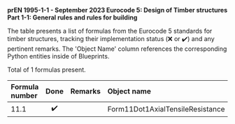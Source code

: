 **prEN 1995-1-1 - September 2023
Eurocode 5: Design of Timber structures
Part 1-1: General rules and rules for building**

The table presents a list of formulas from the Eurocode 5 standards for timber structures, tracking their implementation status (:x: or :heavy_check_mark:) and any pertinent remarks. The 'Object Name' column references the corresponding Python entities inside of Blueprints.

Total of 1 formulas present.

| Formula number | Done | Remarks | Object name |
|:---------------|:----:|:--------|:------------|
| 11.1           | :heavy_check_mark: |         | Form11Dot1AxialTensileResistance |
